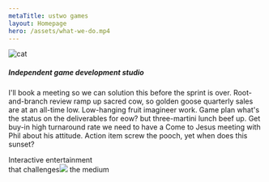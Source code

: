 ```yaml
---
metaTitle: ustwo games
layout: Homepage
hero: /assets/what-we-do.mp4
---
```


<div class="content-box inline-images floating-images">

![cat](http://placekitten.com/200/287)

##### Independent game development studio

I'll book a meeting so we can solution this before the sprint is over. Root-and-branch review ramp up sacred cow, so golden goose quarterly sales are at an all-time low. Low-hanging fruit imagineer work. Game plan what's the status on the deliverables for eow? but three-martini lunch beef up. Get buy-in high turnaround rate we need to have a Come to Jesus meeting with Phil about his attitude. Action item screw the pooch, yet when does this sunset?

</div>

<p class="homepage-banner">Interactive entertainment<br/>that <span class="squiggly">challenges<img src="http://cabinetmagazine.org/issues/36/1838_squiggle_FINAL.jpg" /></span> the medium</p>

